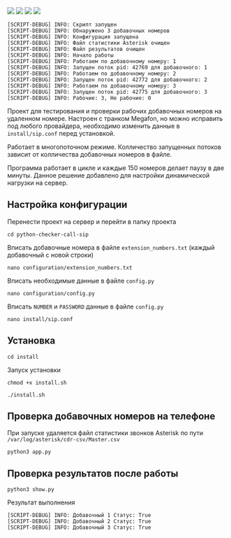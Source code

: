 <div align="left">
<img src="https://img.shields.io/github/languages/code-size/dvdkitay/python-checker-call-sip" />
<img src="https://img.shields.io/github/languages/top/dvdkitay/python-checker-call-sip" />
<img src="https://img.shields.io/github/issues/dvdkitay/python-checker-call-sip" />
<img src="https://img.shields.io/github/issues-pr/dvdkitay/python-checker-call-sip" />

<div>

```
[SCRIPT-DEBUG] INFO: Скрипт запущен
[SCRIPT-DEBUG] INFO: Обнаружено 3 добавочных номеров
[SCRIPT-DEBUG] INFO: Конфигурация запущена
[SCRIPT-DEBUG] INFO: Файл статистики Asterisk очищен
[SCRIPT-DEBUG] INFO: Файл результатов очищен
[SCRIPT-DEBUG] INFO: Начало работы
[SCRIPT-DEBUG] INFO: Работаем по добавочному номеру: 1
[SCRIPT-DEBUG] INFO: Запущен поток pid: 42769 для добавочного: 1
[SCRIPT-DEBUG] INFO: Работаем по добавочному номеру: 2
[SCRIPT-DEBUG] INFO: Запущен поток pid: 42772 для добавочного: 2
[SCRIPT-DEBUG] INFO: Работаем по добавочному номеру: 3
[SCRIPT-DEBUG] INFO: Запущен поток pid: 42775 для добавочного: 3
[SCRIPT-DEBUG] INFO: Рабочие: 3, Не рабочие: 0
```

Проект для тестирования и проверки рабочих добавочных номеров на удаленном номере. Настроен с транком Megafon, но можно исправить под любого провайдера, необходимо изменить данные в `install/sip.conf` перед установкой.

Работает в многопоточном режиме. Колличество запущенных потоков зависит от колличества добавочных номеров в файле.

Программа работает в цикле и каждые 150 номеров делает паузу в две минуты. Данное решение добавлено для настройки динамической нагрузки на сервер.

## Настройка конфигурации 

Перенести проект на сервер и перейти в папку проекта

```
cd python-checker-call-sip
```

Вписать добавочные номера в файле `extension_numbers.txt` (каждый добавочный с новой строки)

```
nano configuration/extension_numbers.txt
```

Вписать необходимые данные в файле `config.py`

```
nano configuration/config.py
```

Вписать `NUMBER` и `PASSWORD` данные в файле `config.py`

```
nano install/sip.conf
```

## Установка

```
cd install
```

Запуск установки
```
chmod +x install.sh
```

```
./install.sh
```

## Проверка добавочных номеров на телефоне

При запуске удаляется файл статистики звонков Asterisk по пути `/var/log/asterisk/cdr-csv/Master.csv`

```
python3 app.py
```

## Проверка результатов после работы

```
python3 show.py
```
Результат выполнения

```
[SCRIPT-DEBUG] INFO: Добавочный 1 Статус: True
[SCRIPT-DEBUG] INFO: Добавочный 2 Статус: True
[SCRIPT-DEBUG] INFO: Добавочный 3 Статус: True
```
</div>